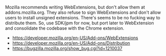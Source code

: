 Mozilla recommends writing WebExtensions, but don't allow them at
addons.mozilla.org. They also refuse to sign WebExtensions and don't
allow users to install unsigned extensions. There's seems to be no
fucking way to distribute them. So, use SDK/jpm for now, but port later
to WebExtension and consolidate the codebase with the Chrome extension.

* <https://developer.mozilla.org/en-US/Add-ons/WebExtensions>
* <https://developer.mozilla.org/en-US/Add-ons/Distribution>
* <https://bugzilla.mozilla.org/show_bug.cgi?id=1210037>
